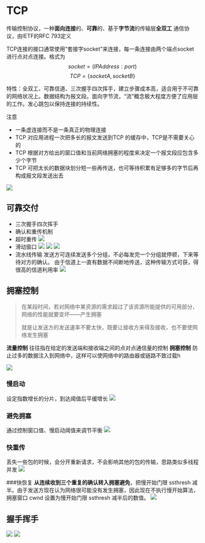 # TCP
传输控制协议，一种**面向连接**的、**可靠**的、基于**字节流**的传输层**全双工** 通信协议，由IETF的RFC 793定义

TCP连接的接口通常使用“套接字socket”来连接，每一条连接由两个端点socket进行点对点连接。格式为
$$socket=(IPAddress:port)$$
$$TCP=\{socketA,socketB\}$$

特性：全双工、可靠信道、三次握手四次挥手，建立步骤成本高，适合用于不可靠的网络状况上。数据结构为报文段。面向字节流，“流”概念极大程度方便了应用层的工作。发心跳包以保持连接的持续性。

注意
- 一条虚连接而不是一条真正的物理连接
- TCP 对应用进程一次把多长的报文发送到TCP 的缓存中，TCP是不需要关心的
- TCP 根据对方给出的窗口值和当前网络拥塞的程度来决定一个报文段应包含多少个字节
- TCP 可把太长的数据块划分短一些再传送，也可等待积累有足够多的字节后再构成报文段发送出去

![](/.src/pic/TCP报文.png)

## 可靠交付
- 三次握手四次挥手
- 确认和重传机制
- 超时重传
![](/.src/pic/超时重传.png)
- 滑动窗口
![](/.src/pic/窗口.png)
![](/.src/pic/窗口1.png)
![](/.src/pic/窗口2.png)
- 流水线传输
发送方可连续发送多个分组，不必每发完一个分组就停顿，下来等待对方的确认。
由于信道上一直有数据不间断地传送，这种传输方式可获，得很高的信道利用率
![](/.src/pic/流水线传输.png)



## 拥塞控制
>在某段时间，若对网络中某资源的需求超过了该资源所能提供的可用部分，网络的性能就要变坏——产生拥塞
>
> 就是让发送方的发送速率不要太快，既要让接收方来得及接收，也不要使网络发生拥塞

**流量控制** 往往指在给定的发送端和接收端之间的点对点通信量的控制
**拥塞控制** 防止过多的数据注入到网络中，这样可以使网络中的路由器或链路不致过载h

![](/.src/pic/拥塞控制.png)

### 慢启动
设定指数增长的分片，到达阈值后平缓增长
![](/.src/pic/慢启动.png)

### 避免拥塞
通过控制窗口值、慢启动阈值来调节平衡
![](/.src/pic/避免拥塞.png)

### 快重传
丢失一些包的时候，会分开重新请求，不会影响其他的包的传输，思路类似多线程并发
![](/.src/pic/快重传.png)

###快恢复
**从连续收到三个重复的确认转入拥塞避免**，把慢开始门限 ssthresh 减半。由于发送方现在认为网络很可能没有发生拥塞，因此现在不执行慢开始算法，拥塞窗口 cwnd 设置为慢开始门限 ssthresh 减半后的数值。
![](/.src/pic/快恢复.png)

## 握手挥手
![](/.src/pic/握手.png)
![](/.src/pic/挥手.png)
